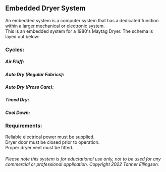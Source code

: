 ## Embedded Dryer System
An embedded system is a computer system that has a dedicated function within a larger mechanical or electronic system. <br>
This is an embedded system for a 1980's Maytag Dryer. The schema is layed out below: <br>
### **Cycles:**
##### Air Fluff:
##### Auto Dry (Regular Fabrics):
##### Auto Dry (Press Care):
##### Timed Dry:
##### Cool Down:
### **Requirements:**
Reliable electrical power must be supplied.<br>
Dryer door must be closed prior to operation.<br>
Proper dryer vent must be fitted.<br>
###### Please note this system is for eductational use only, not to be used for any commercial or professional application. Copyright 2022 Tanner Ellingson.


